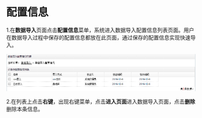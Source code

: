 # 配置信息

1.在**数据导入**页面点击**配置信息**菜单，系统进入数据导入配置信息列表页面。用户在数据导入过程中保存的配置信息都放在此页面，通过保存的配置信息实现快速导入。

![配置信息](QQ图片20161207100759.png)

2.在列表上点击**右键**，出现右键菜单，点击**进入页面**进入数据导入页面，点击**删除**删除本条信息。